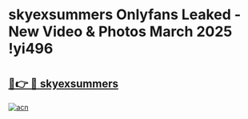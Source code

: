 # skyexsummers Onlyfans Leaked - New Video & Photos March 2025 !yi496

# <h2><a href="https://zjv61u.iuczelnia.edu.pl?title=skyexsummers&ref=yi496">🔗👉 🔴 skyexsummers</a></h2>

[![acn](https://github.com/user-attachments/assets/0f9c940e-d8b0-45ae-aac7-cd30a18b3e1c)](https://zjv61u.iuczelnia.edu.pl?title=skyexsummers&ref=yi496)


